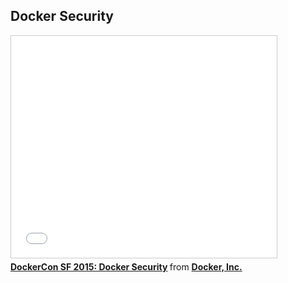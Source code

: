 <!--
{
"name" : "docker-security",
"version" : "0.1",
"title" : "Docker Security",
"description" : "Learn about the latest developments in the Docker world.",
"freshnessDate" : 2015-06-24,
"license" : "All Rights Reserved"
}
-->

<!-- @section -->

## Docker Security

<!-- @asset, "contentType": "outlearn/video", "provider": "youtube", "url": "https://www.youtube.com/embed/8mUm0x1uy7c" -->

<iframe src="//www.slideshare.net/slideshow/embed_code/key/iFlaXKLvjGVwI1" width="425" height="355" frameborder="0" marginwidth="0" marginheight="0" scrolling="no" style="border:1px solid #CCC; border-width:1px; margin-bottom:5px; max-width: 100%;" allowfullscreen> </iframe> <div style="margin-bottom:5px"> <strong> <a href="//www.slideshare.net/Docker/docker-security-for-slide" title="DockerCon SF 2015: Docker Security" target="_blank">DockerCon SF 2015: Docker Security</a> </strong> from <strong><a href="//www.slideshare.net/Docker" target="_blank">Docker, Inc.</a></strong> </div>
